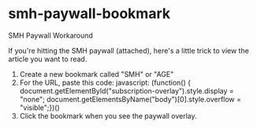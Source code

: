 smh-paywall-bookmark
====================

SMH Paywall Workaround

If you're hitting the SMH paywall (attached), here's a little trick to view the article you want to read.

1. Create a new bookmark called "SMH" or "AGE"
2. For the URL, paste this code: javascript: (function() { document.getElementById("subscription-overlay").style.display = "none"; document.getElementsByName("body")[0].style.overflow = "visible";})()
3. Click the bookmark when you see the paywall overlay.
